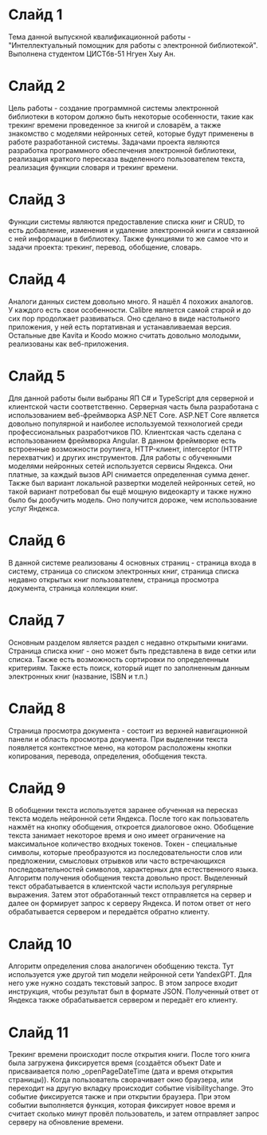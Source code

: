 # Слайд 1
Тема данной выпускной квалификационной работы - "Интеллектуальный помощник для работы с электронной библиотекой".
Выполнена студентом ЦИСТбв-51 Нгуен Хыу Ан.

# Слайд 2
Цель работы - создание программной системы электронной библиотеки в котором должно быть некоторые особенности,
такие как трекинг времени проведенное за книгой и словарём, а также знакомство с моделями нейронных сетей, которые будут применены в работе разработанной системы.
Задачами проекта являются разработка программного обеспечения электронной библиотеки, реализация краткого пересказа выделенного пользователем текста, реализация функции словаря и трекинг времени.

# Слайд 3
Функции системы являются предоставление списка книг и CRUD, то есть добавление, изменения и удаление электронной книги и связанной с ней информации в библиотеку.
Также функциями то же самое что и задачи проекта: трекинг, перевод, обобщение, словарь.

# Слайд 4
Аналоги данных систем довольно много. Я нашёл 4 похожих аналогов. У каждого есть свои особенности.
Calibre является самой старой и до сих пор продолжает развиваться. Оно сделано в виде настольного приложения, у ней есть портативная и устанавливаемая версия.
Остальные две Kavita и Koodo можно считать довольно молодыми, реализованы как веб-приложения.

# Слайд 5
Для данной работы были выбраны ЯП C# и TypeScript для серверной и клиентской части соответственно. 
Серверная часть была разработана с использованием веб-фреймворка ASP.NET Core.
ASP.NET Core является довольно популярной и наиболее используемой технологией среди профессиональных разработчиков ПО.
Клиентская часть сделана с использованием фреймворка Angular. 
В данном фреймворке есть встроенные возможности роутинга, HTTP-клиент, interceptor (HTTP перехватчик) и других инструментов.
Для работы с обученными моделями нейронных сетей используется сервисы Яндекса.
Они платные, за каждый вызов API снимается определенная сумма денег.
Также был вариант локальной развертки моделей нейронных сетей, но такой вариант потребовал бы ещё мощную видеокарту и также нужно было бы дообучить модель.
Оно получится дороже, чем использование услуг Яндекса.

# Слайд 6
В данной системе реализованы 4 основных страниц - страница входа в систему, страница со списком электронных книг, 
страница списка недавно открытых книг пользователем, страница просмотра документа, страница коллекции книг.

# Слайд 7
Основным разделом является раздел с недавно открытыми книгами.
Страница списка книг - оно может быть представлена в виде сетки или списка. 
Также есть возможность сортировки по определенным критериям.
Также есть поиск, который ищет по заполненным данным электронных книг (название, ISBN и т.п.)

# Слайд 8
Страница просмотра документа - состоит из верхней навигационной панели и область просмотра документа.
При выделении текста появляется контекстное меню, на котором расположены кнопки копирования, перевода, определения, обобщения текста.

# Слайд 9
В обобщении текста используется заранее обученная на пересказ текста модель нейронной сети Яндекса.
После того как пользователь нажмёт на кнопку обобщения, откроется диалоговое окно.
Обобщение текста занимает некоторое время и оно имеет ограничение на максимальное количество входных токенов.
Токен - специальные символы, которые преобразуются из последовательности слов или предложении, смысловых отрывков или часто встречающихся последовательностей символов, характерных для естественного языка. 
Алгоритм получения обобщения текста довольно прост. Выделенный текст обрабатывается в клиентской части используя регулярные выражения.
Затем этот обработанный текст отправляется на сервер и далее он формирует запрос к серверу Яндекса.
И потом ответ от него обрабатывается сервером и передаётся обратно клиенту.

# Слайд 10
Алгоритм определения слова аналогичен обобщению текста. Тут используется уже другой тип модели нейронной сети YandexGPT. 
Для него уже нужно создать текстовый запрос. В этом запросе входит инструкция, чтобы результат был в формате JSON.
Полученный ответ от Яндекса также обрабатывается сервером и передаёт его клиенту.

# Слайд 11
Трекинг времени происходит после открытия книги. После того книга была загружена фиксируется время (создаётся объект Date и присваивается полю _openPageDateTime (дата и время открытия страницы)).
Когда пользователь сворачивает окно браузера, или переходит на другую вкладку происходит событие visibilitychange.
Это событие фиксируется также и при открытии браузера.
При этом событии выполняется функция, которая фиксирует новое время и считает сколько минут провёл пользователь, и затем отправляет запрос серверу на обновление времени. 